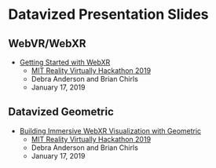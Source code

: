 # Datavized Presentation Slides

## WebVR/WebXR

- [Getting Started with WebXR](https://datavized.github.io/presentations/mit-webxr-2019)
  - [MIT Reality Virtually Hackathon 2019](https://realityvirtuallyhack.com/)
  - Debra Anderson and Brian Chirls
  - January 17, 2019

## Datavized Geometric

- [Building Immersive WebXR Visualization with Geometric](https://docs.google.com/presentation/d/e/2PACX-1vTEaLqvz38mFqxpgGp6kC7KV5ihV6IG136LYEH7Q0FRXuR3enVu2jHHwyzi72o--ZSHwieDYpiOLaR6/pub?start=false&loop=false&delayms=3000)
  - [MIT Reality Virtually Hackathon 2019](https://realityvirtuallyhack.com/)
  - Debra Anderson and Brian Chirls
  - January 17, 2019
